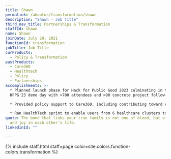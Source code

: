 ```yaml
---
title: Shawn
permalink: /aboutus/transformation/shawn
description: "Shawn - Job Title"
third_nav_title: Partnerships & Transformation
staffId: shawn
name: Shawn
joinDate: July 29, 2021
functionId: transformation
jobTitle: Job Title
curProducts:
  - Policy & Transformation
pastProducts:
  - Care360
  - Healthtech
  - Policy
  - Partnerships
accomplishments: >-
  * Planned launch phase for Hack for Public Good 2023 culminating in the
  HFPG'23 demo day with >700 attendees and >90 concrete project follow-ups

  * Provided policy support to Care360, including contributing toward establishing a new legal precedent for the mechanism of consent-taking from patients in healthcare institutions

  * Ran HealthTech sprint to enable users from 6 healthcare clusters to initiate new tech workflows in their agencies with OGP products
quote: The bond that links your true family is not one of blood, but of respect
  and joy in each other’s life.
linkedinId: ""

---
```


{% include staff.html staff=page color=site.colors.function-colors.transformation %}
